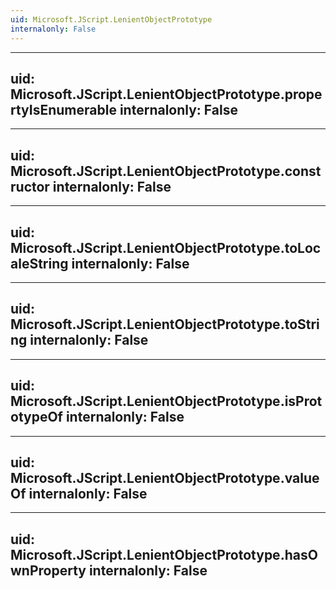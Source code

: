 ```yaml
---
uid: Microsoft.JScript.LenientObjectPrototype
internalonly: False
---
```


---
uid: Microsoft.JScript.LenientObjectPrototype.propertyIsEnumerable
internalonly: False
---

---
uid: Microsoft.JScript.LenientObjectPrototype.constructor
internalonly: False
---

---
uid: Microsoft.JScript.LenientObjectPrototype.toLocaleString
internalonly: False
---

---
uid: Microsoft.JScript.LenientObjectPrototype.toString
internalonly: False
---

---
uid: Microsoft.JScript.LenientObjectPrototype.isPrototypeOf
internalonly: False
---

---
uid: Microsoft.JScript.LenientObjectPrototype.valueOf
internalonly: False
---

---
uid: Microsoft.JScript.LenientObjectPrototype.hasOwnProperty
internalonly: False
---
